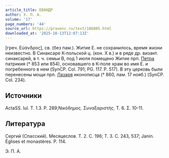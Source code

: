 ```yaml
---
article_title: ЕВАНДР
author: Э. П. А.
volume: '17'
page_numbers: '44'
source_url: https://pravenc.ru/text/186885.html
downloaded_at: '2025-10-13T12:07:13Z'
---
```


[греч. Εὐάνδρος], св. (без пам.). Житие Е. не сохранилось, время жизни неизвестно. В Синаксаре К-польской ц. (кон. Х в.) и в ряде др. визант. синаксарей, в т. ч. семьи В, под 1 июля помещено Житие прп. [Петра](https://pravenc.ru/text/Петр.html) патрикия († 853 или 854), основавшего в К-поле храм во имя Е. и погребенного в нем (SynCP. Col. 791; PG. 117. Р. 517). В эту церковь были перенесены мощи прп. [Лазаря](https://pravenc.ru/text/Лазарь.html) иконописца († 860, пам. 17 нояб.) (SynCP. Col. 234).

## Источники

ActaSS. Iul. T. 1.3. P. 289;Νικόδημος. Συναξαριστής. Τ. 6. Σ. 10-11.

## Литература

Сергий (Спасский). Месяцеслов. Т. 2. С. 196; Т. 3. С. 243, 537; Janin. Églises et monastères. P. 114.

Э. П. А.

